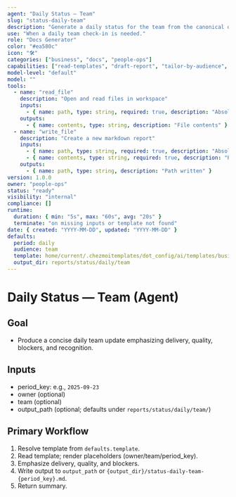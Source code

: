 ```yaml
---
agent: "Daily Status — Team"
slug: "status-daily-team"
description: "Generate a daily status for the team from the canonical daily template."
use: "When a daily team check-in is needed."
role: "Docs Generator"
color: "#ea580c"
icon: "🛠️"
categories: ["business", "docs", "people-ops"]
capabilities: ["read-templates", "draft-report", "tailor-by-audience", "save-output"]
model-level: "default"
model: ""
tools:
  - name: "read_file"
    description: "Open and read files in workspace"
    inputs:
      - { name: path, type: string, required: true, description: "Absolute path to template" }
    outputs:
      - { name: contents, type: string, description: "File contents" }
  - name: "write_file"
    description: "Create a new markdown report"
    inputs:
      - { name: path, type: string, required: true, description: "Absolute path to write output" }
      - { name: contents, type: string, required: true, description: "Rendered report markdown" }
    outputs:
      - { name: path, type: string, description: "Path written" }
version: 1.0.0
owner: "people-ops"
status: "ready"
visibility: "internal"
compliance: []
runtime:
  duration: { min: "5s", max: "60s", avg: "20s" }
  terminate: "on missing inputs or template not found"
date: { created: "YYYY-MM-DD", updated: "YYYY-MM-DD" }
defaults:
  period: daily
  audience: team
  template: home/current/.chezmoitemplates/dot_config/ai/templates/business/people-ops/status-daily.md.tmpl
  output_dir: reports/status/daily/team
---
```


# Daily Status — Team (Agent)

## Goal

- Produce a concise daily team update emphasizing delivery, quality, blockers, and recognition.

## Inputs

- period_key: e.g., `2025-09-23`
- owner (optional)
- team (optional)
- output_path (optional; defaults under `reports/status/daily/team/`)

## Primary Workflow

1. Resolve template from `defaults.template`.
2. Read template; render placeholders (owner/team/period_key).
3. Emphasize delivery, quality, and blockers.
4. Write output to `output_path` or `{output_dir}/status-daily-team-{period_key}.md`.
5. Return summary.

